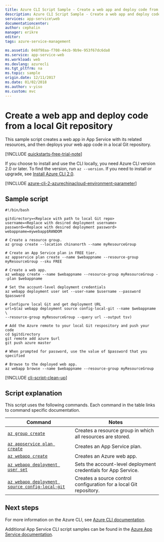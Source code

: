 ```yaml
---
title: Azure CLI Script Sample - Create a web app and deploy code from a local Git repository | Azure
description: Azure CLI Script Sample - Create a web app and deploy code from a local Git repository
services: app-service\web
documentationcenter: 
author: cephalin
manager: erikre
editor: 
tags: azure-service-management

ms.assetid: 048f98aa-f708-44cb-9b9e-953f67dc6da8
ms.service: app-service-web
ms.workload: web
ms.devlang: azurecli
ms.tgt_pltfrm: na
ms.topic: sample
origin.date: 12/11/2017
ms.date: 01/02/2018
ms.author: v-yiso
ms.custom: mvc
---
```


# Create a web app and deploy code from a local Git repository

This sample script creates a web app in App Service with its related resources, and then deploys your web app code in a local Git repository.


[!INCLUDE [quickstarts-free-trial-note](../../../includes/quickstarts-free-trial-note.md)]

If you choose to install and use the CLI locally, you need Azure CLI version 2.0 or later. To find the version, run `az --version`. If you need to install or upgrade, see [Install Azure CLI 2.0](https://docs.azure.cn/zh-cn/cli/install-azure-cli?view=azure-cli-lastest).

[!INCLUDE [azure-cli-2-azurechinacloud-environment-parameter](../../../includes/azure-cli-2-azurechinacloud-environment-parameter.md)]

## Sample script

```azurecli
#!/bin/bash

gitdirectory=<Replace with path to local Git repo>
username=<Replace with desired deployment username>
password=<Replace with desired deployment password>
webappname=mywebapp$RANDOM

# Create a resource group.
az group create --location chinanorth --name myResourceGroup

# Create an App Service plan in FREE tier.
az appservice plan create --name $webappname --resource-group myResourceGroup --sku FREE

# Create a web app.
az webapp create --name $webappname --resource-group myResourceGroup --plan $webappname

# Set the account-level deployment credentials
az webapp deployment user set --user-name $username --password $password

# Configure local Git and get deployment URL
url=$(az webapp deployment source config-local-git --name $webappname \
--resource-group myResourceGroup --query url --output tsv)

# Add the Azure remote to your local Git respository and push your code
cd $gitdirectory
git remote add azure $url
git push azure master

# When prompted for password, use the value of $password that you specified

# Browse to the deployed web app.
az webapp browse --name $webappname --resource-group myResourceGroup

```

[!INCLUDE [cli-script-clean-up](../../../includes/cli-script-clean-up.md)]

## Script explanation

This script uses the following commands. Each command in the table links to command specific documentation.

| Command | Notes |
|---|---|
| [`az group create`](https://docs.azure.cn/zh-cn/cli/group?view=azure-cli-latest#az_group_create) | Creates a resource group in which all resources are stored. |
| [`az appservice plan create`](https://docs.azure.cn/zh-cn/cli/appservice/plan?view=azure-cli-latest#az_appservice_plan_create) | Creates an App Service plan. |
| [`az webapp create`](https://docs.azure.cn/zh-cn/cli/webapp?view=azure-cli-latest#az_webapp_create) | Creates an Azure web app. |
| [`az webapp deployment user set`](https://docs.azure.cn/zh-cn/cli/webapp/deployment/user?view=azure-cli-latest#az_webapp_deployment_user_set) | Sets the account-level deployment credentials for App Service. |
| [`az webapp deployment source config-local-git`](https://docs.azure.cn/zh-cn/cli/webapp/deployment/source?view=azure-cli-latest#az_webapp_deployment_source_config_local_git) | Creates a source control configuration for a local Git repository. |

## Next steps

For more information on the Azure CLI, see [Azure CLI documentation](https://docs.azure.cn/zh-cn/cli/overview?view=azure-cli-lastest).

Additional App Service CLI script samples can be found in the [Azure App Service documentation](../app-service-cli-samples.md).

<!--Update_Description: add a note about Azure CLI 2.0 version-->